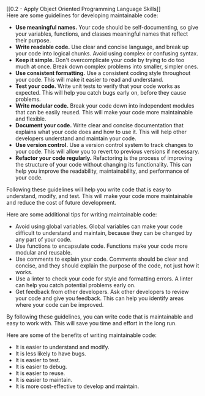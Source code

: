 [[0.2 - Apply Object Oriented Programming Language Skills]]  
Here are some guidelines for developing maintainable code:

- **Use meaningful names.** Your code should be self-documenting, so give your variables, functions, and classes meaningful names that reflect their purpose.
- **Write readable code.** Use clear and concise language, and break up your code into logical chunks. Avoid using complex or confusing syntax.
- **Keep it simple.** Don't overcomplicate your code by trying to do too much at once. Break down complex problems into smaller, simpler ones.
- **Use consistent formatting.** Use a consistent coding style throughout your code. This will make it easier to read and understand.
- **Test your code.** Write unit tests to verify that your code works as expected. This will help you catch bugs early on, before they cause problems.
- **Write modular code.** Break your code down into independent modules that can be easily reused. This will make your code more maintainable and flexible.
- **Document your code.** Write clear and concise documentation that explains what your code does and how to use it. This will help other developers understand and maintain your code.
- **Use version control.** Use a version control system to track changes to your code. This will allow you to revert to previous versions if necessary.
- **Refactor your code regularly.** Refactoring is the process of improving the structure of your code without changing its functionality. This can help you improve the readability, maintainability, and performance of your code.

Following these guidelines will help you write code that is easy to understand, modify, and test. This will make your code more maintainable and reduce the cost of future development.

Here are some additional tips for writing maintainable code:

- Avoid using global variables. Global variables can make your code difficult to understand and maintain, because they can be changed by any part of your code.
- Use functions to encapsulate code. Functions make your code more modular and reusable.
- Use comments to explain your code. Comments should be clear and concise, and they should explain the purpose of the code, not just how it works.
- Use a linter to check your code for style and formatting errors. A linter can help you catch potential problems early on.
- Get feedback from other developers. Ask other developers to review your code and give you feedback. This can help you identify areas where your code can be improved.

By following these guidelines, you can write code that is maintainable and easy to work with. This will save you time and effort in the long run.

Here are some of the benefits of writing maintainable code:

- It is easier to understand and modify.
- It is less likely to have bugs.
- It is easier to test.
- It is easier to debug.
- It is easier to reuse.
- It is easier to maintain.
- It is more cost-effective to develop and maintain.